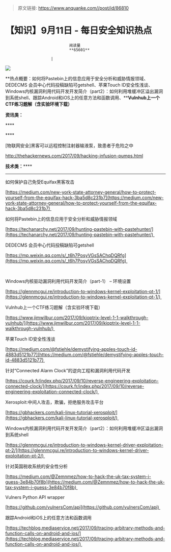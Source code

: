 > 原文链接: https://www.anquanke.com//post/id/86810 


# 【知识】9月11日 - 每日安全知识热点


                                阅读量   
                                **65601**
                            
                        |
                        
                                                                                    



[![](https://p5.ssl.qhimg.com/t016664d47e44341428.png)](https://p5.ssl.qhimg.com/t016664d47e44341428.png)

**热点概要：如何将Pastebin上的信息应用于安全分析和威胁情报领域、DEDECMS 会员中心代码投稿缺陷可getshell、苹果Touch ID安全性浅谈、Windows内核漏洞利用代码开发开发简介（part2）：如何利用堆缓冲区溢出漏洞到系统shell、跟踪Android和iOS上的任意方法和函数调用、****Vulnhub上一个CTF练习题解（含实验环境下载）**



**<strong style="text-indent: 32px">资讯类：**</strong>**<strong style="text-indent: 32px">**</strong>

**<strong style="text-indent: 32px">**</strong>****

**<strong style="text-indent: 32px">**</strong>****



[物联网安全]黑客可以远程控制注射器输液泵，致患者于危险之中

http://thehackernews.com/2017/09/hacking-infusion-pumps.html



**技术类：******

********



如何保护自己免受Equifax黑客攻击

[https://medium.com/new-york-state-attorney-general/how-to-protect-yourself-from-the-equifax-hack-3ba5d8c231b7](https://medium.com/new-york-state-attorney-general/how-to-protect-yourself-from-the-equifax-hack-3ba5d8c231b7) 



如何将Pastebin上的信息应用于安全分析和威胁情报领域

[https://techanarchy.net/2017/09/hunting-pastebin-with-pastehunter/](https://techanarchy.net/2017/09/hunting-pastebin-with-pastehunter/) 



DEDECMS 会员中心代码投稿缺陷可getshell

[https://mp.weixin.qq.com/s/_t6h7PosyVGsSAChqDQRfg](https://mp.weixin.qq.com/s/_t6h7PosyVGsSAChqDQRfg) 

<br>

Windows内核驱动漏洞利用代码开发简介（part-1） – 环境设置

[https://glennmcgui.re/introduction-to-windows-kernel-exploitation-pt-1/](https://glennmcgui.re/introduction-to-windows-kernel-exploitation-pt-1/) 



Vulnhub上一个CTF练习题解（含实验环境下载）

[https://www.jimwilbur.com/2017/09/kioptrix-level-1-1-walkthrough-vulnhub/](https://www.jimwilbur.com/2017/09/kioptrix-level-1-1-walkthrough-vulnhub/) 



苹果Touch ID安全性浅谈

[https://medium.com/@fstiehle/demystifying-apples-touch-id-4883d5121b77](https://medium.com/@fstiehle/demystifying-apples-touch-id-4883d5121b77) 



针对“Connected Alarm Clock”的逆向工程和漏洞利用代码开发

[https://courk.fr/index.php/2017/09/10/reverse-engineering-exploitation-connected-clock/](https://courk.fr/index.php/2017/09/10/reverse-engineering-exploitation-connected-clock/) 



Xerosploit:中间人攻击，欺骗，拒绝服务攻击平台

[https://gbhackers.com/kali-linux-tutorial-xerosploit/](https://gbhackers.com/kali-linux-tutorial-xerosploit/) 



Windows内核漏洞利用代码开发开发简介（part2）：如何利用堆缓冲区溢出漏洞到系统shell

[https://glennmcgui.re/introduction-to-windows-kernel-driver-exploitation-pt-2/](https://glennmcgui.re/introduction-to-windows-kernel-driver-exploitation-pt-2/) 



针对英国税收系统的安全性分析

[https://medium.com/@Zemnmez/how-to-hack-the-uk-tax-system-i-guess-3e84b70f8b](https://medium.com/@Zemnmez/how-to-hack-the-uk-tax-system-i-guess-3e84b70f8b) 



Vulners Python API wrapper 

[https://github.com/vulnersCom/api](https://github.com/vulnersCom/api) 



跟踪Android和iOS上的任意方法和函数调用

[https://techblog.mediaservice.net/2017/09/tracing-arbitrary-methods-and-function-calls-on-android-and-ios/](https://techblog.mediaservice.net/2017/09/tracing-arbitrary-methods-and-function-calls-on-android-and-ios/) 
